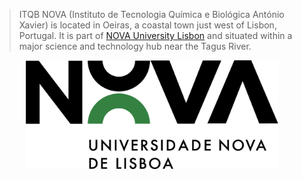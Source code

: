 >ITQB NOVA (Instituto de Tecnologia Química e Biológica António Xavier) is located in Oeiras, a coastal town just west of Lisbon, Portugal. It is part of [NOVA University Lisbon](https://www.unl.pt/en/) and situated within a major science and technology hub near the Tagus River.

<p align="center">
  <a href="https://www.unl.pt/en/" >
  <img src="/assets/logos/logo-NOVA.png" alt="logo-NOVA" style="width: 80%; max-width: 90%; height: auto;" />
  </a>  
</p>
